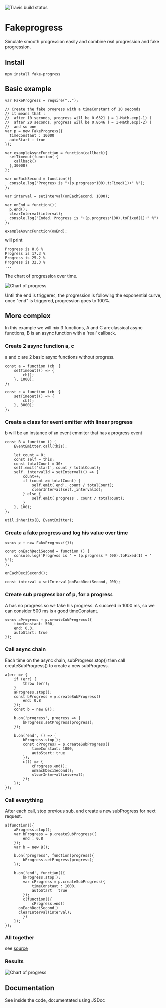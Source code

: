 ![Travis build status](https://www.travis-ci.org/piercus/fake-progress.svg?branch=master)
# Fakeprogress

Simulate smooth progression easily and combine real progression and fake progression.

## Install

```
npm install fake-progress
```

## Basic example

```
var FakeProgress = require("..");

// Create the fake progress with a timeConstant of 10 seconds
// it means that :
//  after 10 seconds, progress will be 0.6321 ( = 1-Math.exp(-1) )
//  after 20 seconds, progress will be 0.8646 ( = 1-Math.exp(-2) )
//  and so one
var p = new FakeProgress({
  timeConstant : 10000,
  autoStart : true
});

var exampleAsyncFunction = function(callback){
  setTimeout(function(){
    callback()
  },30000)
};

var onEachSecond = function(){
  console.log("Progress is "+(p.progress*100).toFixed(1)+" %");
};

var interval = setInterval(onEachSecond, 1000);

var onEnd = function(){
  p.end();
  clearInterval(interval);
  console.log("Ended. Progress is "+(p.progress*100).toFixed(1)+" %")
};

exampleAsyncFunction(onEnd);
```

will print

```
Progress is 8.6 %
Progress is 17.3 %
Progress is 25.2 %
Progress is 32.3 %
...
```

The chart of progression over time.

![Chart of progress](./example.png)

Until the end is triggered, the progression is following the exponential curve, once "end" is triggered, progression goes to 100%.

## More complex

In this example we will mix 3 functions, A and C are classical async functions, B is an async function with a 'real' callback.


### Create 2 async function a, c

a and c are 2 basic async functions without progress.
```
const a = function (cb) {
	setTimeout(() => {
		cb();
	}, 1000);
};

const c = function (cb) {
	setTimeout(() => {
		cb();
	}, 3000);
};
```

### Create a class for event emitter with linear progress

b will be an instance of an event emmiter that has a progress event

```
const B = function () {
	EventEmitter.call(this);

	let count = 0;
	const self = this;
	const totalCount = 30;
	self.emit('start', count / totalCount);
	self._intervalId = setInterval(() => {
		count++;
		if (count >= totalCount) {
			self.emit('end', count / totalCount);
			clearInterval(self._intervalId);
		} else {
			self.emit('progress', count / totalCount);
		}
	}, 100);
};

util.inherits(B, EventEmitter);
```

### Create a fake progress and log his value over time

```
const p = new FakeProgress({});

const onEachDeciSecond = function () {
	console.log('Progress is ' + (p.progress * 100).toFixed(1) + ' %');
};

onEachDeciSecond();

const interval = setInterval(onEachDeciSecond, 100);
```

### Create sub progress bar of p, for a progress

A has no progress so we fake his progress.
A succeed in 1000 ms, so we can consider 500 ms is a good timeConstant.

```
const aProgress = p.createSubProgress({
	timeConstant: 500,
	end: 0.3,
	autoStart: true
});
```


### Call async chain

Each time on the async chain, subProgress.stop() then call createSubProgress() to create a new subProgress.

```
a(err => {
	if (err) {
		throw (err);
	}
	aProgress.stop();
	const bProgress = p.createSubProgress({
		end: 0.8
	});
	const b = new B();

	b.on('progress', progress => {
		bProgress.setProgress(progress);
	});

	b.on('end', () => {
		bProgress.stop();
		const cProgress = p.createSubProgress({
			timeConstant: 1000,
			autoStart: true
		});
		c(() => {
			cProgress.end();
			onEachDeciSecond();
			clearInterval(interval);
		});
	});
});
```

### Call everything

After each call, stop previous sub, and create a new subProgress for next request.

```
a(function(){
	aProgress.stop();
	var bProgress = p.createSubProgress({
		end : 0.8
	});
	var b = new B();

	b.on('progress', function(progress){
		bProgress.setProgress(progress);
	});

	b.on('end', function(){
		bProgress.stop();
		var cProgress = p.createSubProgress({
			timeConstant : 1000,
			autoStart : true
		});
		c(function(){
			cProgress.end()
      onEachDeciSecond()
      clearInterval(interval);
		})
	});
});
```

### All together

see [source](./test/complex-example.js)

### Results

![Chart of progress](./complexExample.png)

## Documentation

See inside the code, documentated using JSDoc

